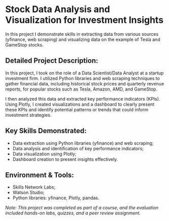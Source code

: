 # Stock Data Analysis and Visualization for Investment Insights
In this project I demonstrate skills in extracting data from various sources (yfinance, web scraping) and visualizing data on the example of Tesla and GameStop stocks. 

## Detailed Project Description:
In this project, I took on the role of a Data Scientist/Data Analyst at a startup investment firm. I utilized Python libraries and web scraping techniques to gather financial data, including historical stock prices and quarterly revenue reports, for popular stocks such as Tesla, Amazon, AMD, and GameStop.

I then analyzed this data and extracted key performance indicators (KPIs). Using Plotly, I created visualizations and a dashboard to clearly present these KPIs and identify potential patterns or trends that could inform investment strategies.

## Key Skills Demonstrated:
* Data extraction using Python libraries (yfinance) and web scraping;
* Data analysis and identification of key performance indicators;
* Data visualization using Plotly;
* Dashboard creation to present insights effectively.

## Environment & Tools:
* Skills Network Labs;
* Watson Studio;
* Python libraries: yfinance, Plotly, pandas.

*Note: This project was completed as part of a course, and the evaluation included hands-on labs, quizzes, and a peer review assignment.*
